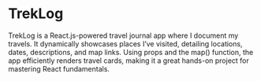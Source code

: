 # TrekLog
TrekLog is a React.js-powered travel journal app where I document my travels. It dynamically showcases places I’ve visited, detailing locations, dates, descriptions, and map links. Using props and the map() function, the app efficiently renders travel cards, making it a great hands-on project for mastering React fundamentals.
